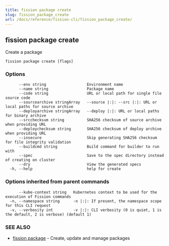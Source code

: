 ```yaml
---
title: fission package create
slug: fission_package_create
url: /docs/reference/fission-cli/fission_package_create/
---
```

## fission package create

Create a package

```
fission package create [flags]
```

### Options

```
      --env string                  Environment name
      --name string                 Package name
      --code string                 URL or local path for single file source code
      --sourcearchive stringArray   --source |:|: --src |:|: URL or local paths for source archive
      --deployarchive stringArray   --deploy |:|: URL or local paths for binary archive
      --srcchecksum string          SHA256 checksum of source archive when providing URL
      --deploychecksum string       SHA256 checksum of deploy archive when providing URL
      --insecure                    Skip generating SHA256 checksum for file integrity validation
      --buildcmd string             Build command for builder to run with
      --spec                        Save to the spec directory instead of creating on cluster
      --dry                         View the generated specs
  -h, --help                        help for create
```

### Options inherited from parent commands

```
      --kube-context string   Kubernetes context to be used for the execution of Fission commands
  -n, --namespace string      -n |:|: If present, the namespace scope for this CLI request
  -v, --verbosity int         -v |:|: CLI verbosity (0 is quiet, 1 is the default, 2 is verbose) (default 1)
```

### SEE ALSO

* [fission package](/docs/reference/fission-cli/fission_package/)	 - Create, update and manage packages

